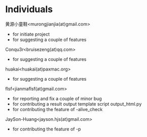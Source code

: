 # Individuals

黄源小童鞋<murongjianjia(at)gmail.com>
* for initiate project
* for suggesting a couple of features

Conqu3r<bruisezeng(at)qq.com>
* for suggesting a couple of features

huakai<huakai(at)paxmac.org>
* for suggesting a couple of features

flsf<jianmaflsf(at)gmail.com>
* for reporting and fix a couple of minor bug
* for contributing a result output template script output_html.py
* for contributing the feature of -alive_check

JaySon-Huang<jayson.hjs(at)gmail.com>
* for contributing the feature of -p


